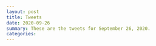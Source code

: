 ```yaml
---
layout: post
title: Tweets
date: 2020-09-26
summary: These are the tweets for September 26, 2020.
categories:
---
```


